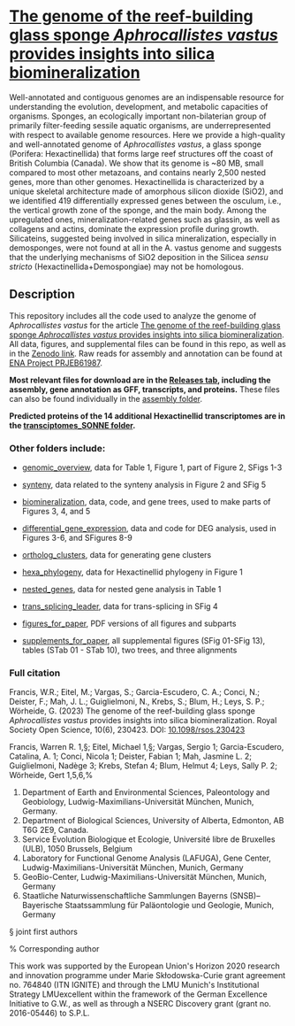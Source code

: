 # [The genome of the reef-building glass sponge *Aphrocallistes vastus* provides insights into silica biomineralization](https://royalsocietypublishing.org/doi/10.1098/rsos.230423) #
Well-annotated and contiguous genomes are an indispensable resource for understanding the evolution, development, and metabolic capacities of organisms. Sponges, an ecologically important non-bilaterian group of primarily filter-feeding sessile aquatic organisms, are underrepresented with respect to available genome resources. Here we provide a high-quality and well-annotated genome of *Aphrocallistes vastus*, a glass sponge (Porifera: Hexactinellida) that forms large reef structures off the coast of British Columbia (Canada). We show that its genome is ~80 MB, small compared to most other metazoans, and contains nearly 2,500 nested genes, more than other genomes. Hexactinellida is characterized by a unique skeletal architecture made of amorphous silicon dioxide (SiO2), and we identified 419 differentially expressed genes between the osculum, i.e., the vertical growth zone of the sponge, and the main body. Among the upregulated ones, mineralization-related genes such as glassin, as well as collagens and actins, dominate the expression profile during growth. Silicateins, suggested being involved in silica mineralization, especially in demosponges, were not found at all in the A. vastus genome and suggests that the underlying mechanisms of SiO2 deposition in the Silicea *sensu stricto* (Hexactinellida+Demospongiae) may not be homologous.

## Description ##
This repository includes all the code used to analyze the genome of *Aphrocallistes vastus* for the article [The genome of the reef-building glass sponge *Aphrocallistes vastus* provides insights into silica biomineralization](https://royalsocietypublishing.org/doi/10.1098/rsos.230423). All data, figures, and supplemental files can be found in this repo, as well as in the [Zenodo link](https://doi.org/10.5281/zenodo.7970685). Raw reads for assembly and annotation can be found at [ENA Project PRJEB61987](https://www.ebi.ac.uk/ena/browser/view/PRJEB61987).

**Most relevant files for download are in the [Releases tab](https://github.com/PalMuc/Aphrocallistes_vastus_genome/releases), including the assembly, gene annotation as GFF, transcripts, and proteins.** These files can also be found individually in the [assembly folder](https://github.com/PalMuc/Aphrocallistes_vastus_genome/tree/main/assembly).

**Predicted proteins of the 14 additional Hexactinellid transcriptomes are in the [transciptomes_SONNE folder](https://github.com/PalMuc/Aphrocallistes_vastus_genome/tree/main/transciptomes_SONNE).**

### Other folders include: ###

* [genomic_overview](https://github.com/PalMuc/Aphrocallistes_vastus_genome/tree/main/genomic_overview), data for Table 1, Figure 1, part of Figure 2, SFigs 1-3
* [synteny](https://github.com/PalMuc/Aphrocallistes_vastus_genome/tree/main/synteny), data related to the synteny analysis in Figure 2 and SFig 5
* [biomineralization](https://github.com/PalMuc/Aphrocallistes_vastus_genome/tree/main/biomineralization), data, code, and gene trees, used to make parts of Figures 3, 4, and 5
* [differential_gene_expression](https://github.com/PalMuc/Aphrocallistes_vastus_genome/tree/main/differential_gene_expression), data and code for DEG analysis, used in Figures 3-6, and SFigures 8-9
* [ortholog_clusters](https://github.com/PalMuc/Aphrocallistes_vastus_genome/tree/main/ortholog_clusters), data for generating gene clusters
* [hexa_phylogeny](https://github.com/PalMuc/Aphrocallistes_vastus_genome/tree/main/hexa_phylogeny), data for Hexactinellid phylogeny in Figure 1
* [nested_genes](https://github.com/PalMuc/Aphrocallistes_vastus_genome/tree/main/nested_genes), data for nested gene analysis in Table 1
* [trans_splicing_leader](https://github.com/PalMuc/Aphrocallistes_vastus_genome/tree/main/trans_splicing_leader), data for trans-splicing in SFig 4
  
* [figures_for_paper](https://github.com/PalMuc/Aphrocallistes_vastus_genome/tree/main/figures_for_paper), PDF versions of all figures and subparts
* [supplements_for_paper](https://github.com/PalMuc/Aphrocallistes_vastus_genome/tree/main/supplements_for_paper), all supplemental figures (SFig 01-SFig 13), tables (STab 01 - STab 10), two trees, and three alignments


### Full citation ###
Francis, W.R.; Eitel, M.; Vargas, S.; Garcia-Escudero, C. A.; Conci, N.; Deister, F.; Mah, J. L.; Guiglielmoni, N., Krebs, S.; Blum, H.; Leys, S. P.; Wörheide, G. (2023) The genome of the reef-building glass sponge *Aphrocallistes vastus* provides insights into silica biomineralization. Royal Society Open Science, 10(6), 230423. DOI: [10.1098/rsos.230423](https://royalsocietypublishing.org/doi/10.1098/rsos.230423)

Francis, Warren R. 1,§; Eitel, Michael 1,§; Vargas, Sergio 1; Garcia-Escudero, Catalina, A. 1; Conci, Nicola 1; Deister, Fabian 1; Mah, Jasmine L. 2; Guiglielmoni, Nadège 3; Krebs, Stefan 4; Blum, Helmut 4; Leys, Sally P. 2; Wörheide, Gert 1,5,6,%

1. Department of Earth and Environmental Sciences, Paleontology and Geobiology, Ludwig-Maximilians-Universität München, Munich, Germany.
2. Department of Biological Sciences, University of Alberta, Edmonton, AB T6G 2E9, Canada.
3. Service Evolution Biologique et Ecologie, Université libre de Bruxelles (ULB), 1050 Brussels, Belgium
4. Laboratory for Functional Genome Analysis (LAFUGA), Gene Center, Ludwig-Maximilians-Universität München, Munich, Germany
5. GeoBio-Center, Ludwig-Maximilians-Universität München, Munich, Germany
6. Staatliche Naturwissenschaftliche Sammlungen Bayerns (SNSB)–Bayerische Staatssammlung für Paläontologie und Geologie, Munich, Germany

§ joint first authors

% Corresponding author

This work was supported by the European Union's Horizon 2020 research and innovation programme under Marie Skłodowska-Curie grant agreement no. 764840 (ITN IGNITE) and through the LMU Munich's Institutional Strategy LMUexcellent within the framework of the German Excellence Initiative to G.W., as well as through a NSERC Discovery grant (grant no. 2016-05446) to S.P.L.

